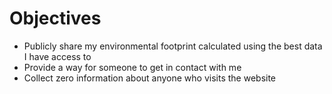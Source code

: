 # Objectives
- Publicly share my environmental footprint calculated using the best data I have access to
- Provide a way for someone to get in contact with me
- Collect zero information about anyone who visits the website
